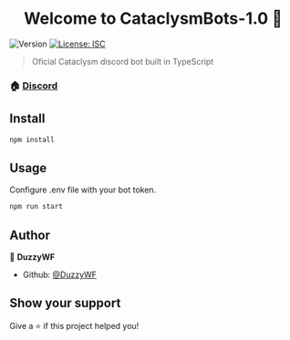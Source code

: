 <h1 align="center">Welcome to CataclysmBots-1.0 👋</h1>
<p>
  <img alt="Version" src="https://img.shields.io/badge/version-1.0.1-blue.svg?cacheSeconds=2592000" />
  <a href="#" target="_blank">
    <img alt="License: ISC" src="https://img.shields.io/badge/License-ISC-yellow.svg" />
  </a>
</p>

> Oficial Cataclysm discord bot built in TypeScript

### 🏠 [Discord](https://discord.gg/n4KMe6pMYK)

## Install

```sh
npm install
```

## Usage

Configure .env file with your bot token.

```sh
npm run start
```



## Author

👤 **DuzzyWF**

* Github: [@DuzzyWF](https://github.com/DuzzyWF)

## Show your support

Give a ⭐️ if this project helped you!

